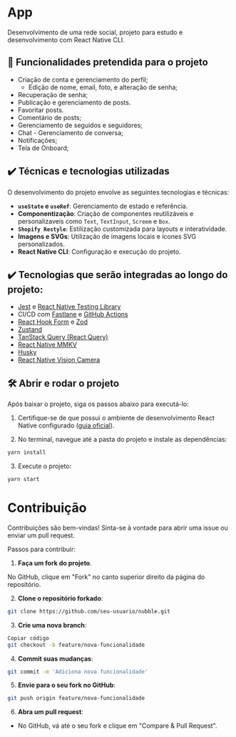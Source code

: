 # App

Desenvolvimento de uma rede social, projeto para estudo e desenvolvimento com React Native CLI.

## 🔨 Funcionalidades pretendida para o projeto

- Criação de conta e gerenciamento do perfil;
  - Edição de nome, email, foto, e alteração de senha;
- Recuperação de senha;
- Publicação e gerenciamento de posts.
- Favoritar posts.
- Comentário de posts;
- Gerenciamento de seguidos e seguidores;
- Chat - Gerenciamento de conversa;
- Notificações;
- Tela de Onboard;

## ✔️ Técnicas e tecnologias utilizadas

O desenvolvimento do projeto envolve as seguintes tecnologias e técnicas:

- **`useState` e `useRef`**: Gerenciamento de estado e referência.
- **Componentização**: Criação de componentes reutilizáveis e personalizaveis como `Text`, `TextInput`, `Screem` e `Box`.
- **`Shopify Restyle`**: Estilização customizada para layouts e interatividade.
- **Imagens e SVGs**: Utilização de imagens locais e ícones SVG personalizados.
- **React Native CLI**: Configuração e execução do projeto.

## ✔️ Tecnologias que serão integradas ao longo do projeto:

- [Jest](https://jestjs.io/) e [React Native Testing Library](https://callstack.github.io/react-native-testing-library/)
- CI/CD com [Fastlane](https://fastlane.tools/) e [GitHub Actions](https://github.com/features/actions)
- [React Hook Form](https://react-hook-form.com/) e [Zod](https://zod.dev/)
- [Zustand](https://zustand.docs.pmnd.rs/getting-started/introduction)
- [TanStack Query (React Query)](https://tanstack.com/query/latest)
- [React Native MMKV](https://github.com/mrousavy/react-native-mmkv)
- [Husky](https://typicode.github.io/husky/)
- [React Native Vision Camera](https://react-native-vision-camera.com/docs/guides)

## 🛠️ Abrir e rodar o projeto

Após baixar o projeto, siga os passos abaixo para executá-lo:

1. Certifique-se de que possui o ambiente de desenvolvimento React Native configurado ([guia oficial](https://reactnative.dev/docs/getting-started-without-a-framework)).

2. No terminal, navegue até a pasta do projeto e instale as dependências:

```bash
yarn install
```

3. Execute o projeto:

```bash
yarn start
```

# Contribuição

Contribuições são bem-vindas! Sinta-se à vontade para abrir uma issue ou enviar um pull request.

Passos para contribuir:

1. **Faça um fork do projeto**.

No GitHub, clique em "Fork" no canto superior direito da página do repositório.

2. **Clone o repositório forkado**:

```bash
git clone https://github.com/seu-usuario/nubble.git
```

3. **Crie uma nova branch**:

```bash
Copiar código
git checkout -b feature/nova-funcionalidade
```

4. **Commit suas mudanças**:

```bash
git commit -m 'Adiciona nova funcionalidade'
```

5. **Envie para o seu fork no GitHub**:

```bash
git push origin feature/nova-funcionalidade
```

6. **Abra um pull request**:

- No GitHub, vá até o seu fork e clique em "Compare & Pull Request".
